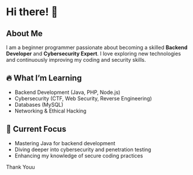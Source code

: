 # Hi there! 👋

## About Me
I am a beginner programmer passionate about becoming a skilled **Backend Developer** and **Cybersecurity Expert**. I love exploring new technologies and continuously improving my coding and security skills.

## 🔥 What I’m Learning
- Backend Development (Java, PHP, Node.js)
- Cybersecurity (CTF, Web Security, Reverse Engineering)
- Databases (MySQL)
- Networking & Ethical Hacking

## 🚀 Current Focus
- Mastering Java for backend development
- Diving deeper into cybersecurity and penetration testing
- Enhancing my knowledge of secure coding practices

Thank Youu

